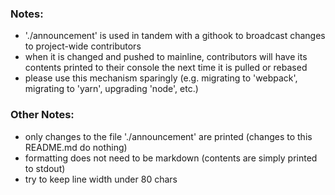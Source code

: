 ### Notes:

- './announcement' is used in tandem with a githook to broadcast changes to project-wide contributors
- when it is changed and pushed to mainline, contributors will have its contents printed to their console the next time it is pulled or rebased
- please use this mechanism sparingly (e.g. migrating to 'webpack', migrating to 'yarn', upgrading 'node', etc.)

### Other Notes:

- only changes to the file './announcement' are printed (changes to this README.md do nothing)
- formatting does not need to be markdown (contents are simply printed to stdout)
- try to keep line width under 80 chars
